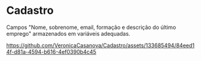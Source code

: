 # Cadastro
 
Campos "Nome, sobrenome, email, formação e descrição do último emprego" armazenados em variáveis adequadas.

https://github.com/VeronicaCasanova/Cadastro/assets/133685494/84eed14f-d81a-4594-b616-4ef0390b4c45
